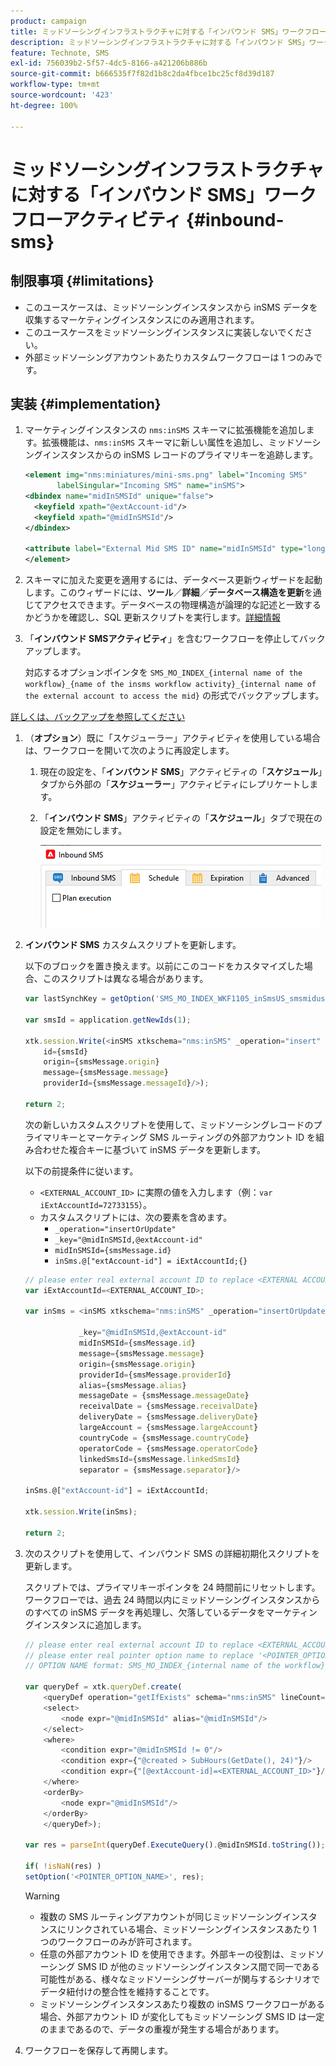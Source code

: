 ```yaml
---
product: campaign
title: ミッドソーシングインフラストラクチャに対する「インバウンド SMS」ワークフローアクティビティ
description: ミッドソーシングインフラストラクチャに対する「インバウンド SMS」ワークフローアクティビティ
feature: Technote, SMS
exl-id: 756039b2-5f57-4dc5-8166-a421206b886b
source-git-commit: b666535f7f82d1b8c2da4fbce1bc25cf8d39d187
workflow-type: tm+mt
source-wordcount: '423'
ht-degree: 100%

---
```


# ミッドソーシングインフラストラクチャに対する「インバウンド SMS」ワークフローアクティビティ {#inbound-sms}

## 制限事項 {#limitations}

* このユースケースは、ミッドソーシングインスタンスから inSMS データを収集するマーケティングインスタンスにのみ適用されます。
* このユースケースをミッドソーシングインスタンスに実装しないでください。
* 外部ミッドソーシングアカウントあたりカスタムワークフローは 1 つのみです。

## 実装 {#implementation}

1. マーケティングインスタンスの `nms:inSMS` スキーマに拡張機能を追加します。拡張機能は、`nms:inSMS` スキーマに新しい属性を追加し、ミッドソーシングインスタンスからの inSMS レコードのプライマリキーを追跡します。

   ```xml
   <element img="nms:miniatures/mini-sms.png" label="Incoming SMS"
          labelSingular="Incoming SMS" name="inSMS">
   <dbindex name="midInSMSId" unique="false">
     <keyfield xpath="@extAccount-id"/>
     <keyfield xpath="@midInSMSId"/>
   </dbindex>
   
   <attribute label="External Mid SMS ID" name="midInSMSId" type="long"/>
   </element>
   ```

1. スキーマに加えた変更を適用するには、データベース更新ウィザードを起動します。このウィザードには、**ツール**／**詳細**／**データベース構造を更新**&#x200B;を通じてアクセスできます。データベースの物理構造が論理的な記述と一致するかどうかを確認し、SQL 更新スクリプトを実行します。[詳細情報](../../configuration/using/updating-the-database-structure.md)

1. 「**インバウンド SMSアクティビティ**」を含むワークフローを停止してバックアップします。

   対応するオプションポインタを `SMS_MO_INDEX_{internal name of the workflow}_{name of the insms workflow activity}_{internal name of the external account to access the mid}` の形式でバックアップします。

[詳しくは、バックアップを参照してください](../../production/using/backup.md)

1. （**オプション**）既に「スケジューラー」アクティビティを使用している場合は、ワークフローを開いて次のように再設定します。

   1. 現在の設定を、「**インバウンド SMS**」アクティビティの「**スケジュール**」タブから外部の「**スケジューラー**」アクティビティにレプリケートします。

   1. 「**インバウンド SMS**」アクティビティの「**スケジュール**」タブで現在の設定を無効にします。

      ![](assets/inbound_sms_1.png)

1. **インバウンド SMS** カスタムスクリプトを更新します。

   以下のブロックを置き換えます。以前にこのコードをカスタマイズした場合、このスクリプトは異なる場合があります。

   ```Javascript
   var lastSynchKey = getOption('SMS_MO_INDEX_WKF1105_inSmsUS_smsmidus');
   
   var smsId = application.getNewIds(1);
   
   xtk.session.Write(<inSMS xtkschema="nms:inSMS" _operation="insert"
       id={smsId}
       origin={smsMessage.origin}
       message={smsMessage.message}
       providerId={smsMessage.messageId}/>);
   
   return 2;
   ```

   次の新しいカスタムスクリプトを使用して、ミッドソーシングレコードのプライマリキーとマーケティング SMS ルーティングの外部アカウント ID を組み合わせた複合キーに基づいて inSMS データを更新します。

   以下の前提条件に従います。

   * `<EXTERNAL_ACCOUNT_ID>` に実際の値を入力します（例：`var iExtAccountId=72733155`）。
   * カスタムスクリプトには、次の要素を含めます。
      * `_operation="insertOrUpdate"`
      * `_key="@midInSMSId,@extAccount-id"`
      * `midInSMSId={smsMessage.id}`
      * `inSms.@["extAccount-id"] = iExtAccountId;{}`

   ```Javascript
   // please enter real external account ID to replace <EXTERNAL ACCOUNT ID>
   var iExtAccountId=<EXTERNAL_ACCOUNT_ID>;
   
   var inSms = <inSMS xtkschema="nms:inSMS" _operation="insertOrUpdate"
   
               _key="@midInSMSId,@extAccount-id"
               midInSMSId={smsMessage.id}
               message={smsMessage.message}
               origin={smsMessage.origin}
               providerId={smsMessage.providerId}
               alias={smsMessage.alias}
               messageDate = {smsMessage.messageDate}
               receivalDate = {smsMessage.receivalDate}
               deliveryDate = {smsMessage.deliveryDate}
               largeAccount = {smsMessage.largeAccount}
               countryCode = {smsMessage.countryCode}
               operatorCode = {smsMessage.operatorCode}
               linkedSmsId={smsMessage.linkedSmsId}
               separator = {smsMessage.separator}/>
   
   inSms.@["extAccount-id"] = iExtAccountId;
   
   xtk.session.Write(inSms);
   
   return 2;
   ```

1. 次のスクリプトを使用して、インバウンド SMS の詳細初期化スクリプトを更新します。

   スクリプトでは、プライマリキーポインタを 24 時間前にリセットします。ワークフローでは、過去 24 時間以内にミッドソーシングインスタンスからのすべての inSMS データを再処理し、欠落しているデータをマーケティングインスタンスに追加します。

   ```Javascript
   // please enter real external account ID to replace <EXTERNAL_ACCOUNT_ID>
   // please enter real pointer option name to replace '<POINTER_OPTION_NAME>'
   // OPTION NAME format: SMS_MO_INDEX_{internal name of the workflow}_inSms_{internal name of the external account to access the mid}
   
   var queryDef = xtk.queryDef.create(
       <queryDef operation="getIfExists" schema="nms:inSMS" lineCount="1">
       <select>
           <node expr="@midInSMSId" alias="@midInSMSId"/>
       </select>
       <where>
           <condition expr="@midInSMSId != 0"/>
           <condition expr={"@created > SubHours(GetDate(), 24)"}/>
           <condition expr={"[@extAccount-id]=<EXTERNAL_ACCOUNT_ID>"}/>
       </where>
       <orderBy>
           <node expr="@midInSMSId"/>
       </orderBy>
       </queryDef>);
   
   var res = parseInt(queryDef.ExecuteQuery().@midInSMSId.toString());
   
   if( !isNaN(res) )
   setOption('<POINTER_OPTION_NAME>', res);
   ```

   >[!WARNING]
   >
   > * 複数の SMS ルーティングアカウントが同じミッドソーシングインスタンスにリンクされている場合、ミッドソーシングインスタンスあたり 1 つのワークフローのみが許可されます。
   > * 任意の外部アカウント ID を使用できます。外部キーの役割は、ミッドソーシング SMS ID が他のミッドソーシングインスタンス間で同一である可能性がある、様々なミッドソーシングサーバーが関与するシナリオでデータ紐付けの整合性を維持することです。
   > * ミッドソーシングインスタンスあたり複数の inSMS ワークフローがある場合、外部アカウント ID が変化してもミッドソーシング SMS ID は一定のままであるので、データの重複が発生する場合があります。

1. ワークフローを保存して再開します。
